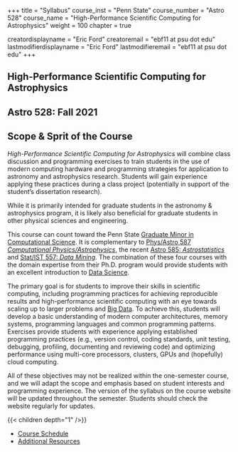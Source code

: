 +++
title = "Syllabus"
course_inst = "Penn State"
course_number = "Astro 528"
course_name = "High-Performance Scientific Computing for Astrophysics"
weight = 100
chapter = true

creatordisplayname = "Eric Ford"
creatoremail = "ebf11 at psu dot edu"
lastmodifierdisplayname = "Eric Ford"
lastmodifieremail = "ebf11 at psu dot edu"
+++

## High-Performance Scientific Computing for Astrophysics
## Astro 528:  Fall 2021
## Scope & Sprit of the Course

_High-Performance Scientific Computing for Astrophysics_ will combine class discussion and programming exercises to train students in the use of modern computing hardware and programming strategies for application to astronomy and astrophysics research.  Students will gain experience applying these practices during a class project (potentially in support of the student’s dissertation research).

While it is primarily intended for graduate students in the astronomy & astrophysics program, it is likely also beneficial for graduate students in other physical sciences and engineering.

This course can count toward the Penn State [Graduate Minor in Computational Science](http://www.csci.psu.edu/).  It is complementary to [Phys/Astro 587 _Computational Physics/Astrophysics_](https://bulletins.psu.edu/search/?scontext=courses&search=Astro+527&caturl=%2Fgraduate), the recent [Astro 585: _Astrostatistics_](https://bulletins.psu.edu/search/?scontext=courses&search=Astro+585&caturl=%2Fgraduate) and [Stat/IST 557: _Data Mining_](https://bulletins.psu.edu/search/?scontext=courses&search=Stat+557&caturl=%2Fgraduate).  The combination of these four courses with the domain expertise from their Ph.D. program would provide students with an excellent introduction to [Data Science](https://s3.amazonaws.com/aws.drewconway.com/viz/venn_diagram/data_science.html).

The primary goal is for students to improve their skills in scientific computing, including programming practices for achieving reproducible results and high-performance scientific computing with an eye towards scaling up to larger problems and [Big Data](http://en.wikipedia.org/wiki/Big_data).  To achieve this, students will develop a basic understanding of modern computer architectures, memory systems, programming languages and common programming patterns.  Exercises provide students with experience applying established programming practices (e.g., version control, coding standards, unit testing, debugging, profiling, documenting and reviewing code) and optimizing performance using multi-core processors, clusters, GPUs and (hopefully) cloud computing.

All of these objectives may not be realized within the one-semester course, and we will adapt the scope and emphasis based on student interests and programming experience.  The version of the syllabus on the course website will be updated throughout the semester.  Students should check the website regularly for updates.

{{< children depth="1"  />}}
- [Course Schedule](/lessons/)
- [Additional Resources](/resources/other)
